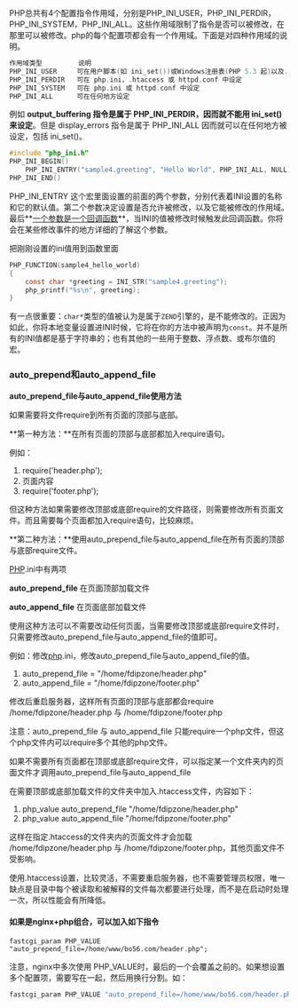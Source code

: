 PHP总共有4个配置指令作用域，分别是PHP_INI_USER，PHP_INI_PERDIR，PHP_INI_SYSTEM，PHP_INI_ALL。这些作用域限制了指令是否可以被修改，在那里可以被修改。php的每个配置项都会有一个作用域。下面是对四种作用域的说明。



```C
作用域类型         说明
PHP_INI_USER     可在用户脚本(如 ini_set())或Windows注册表(PHP 5.3 起)以及.user.ini中设定
PHP_INI_PERDIR   可在 php.ini，.htaccess 或 httpd.conf 中设定
PHP_INI_SYSTEM   可在 php.ini 或 httpd.conf 中设定
PHP_INI_ALL      可在任何地方设定
```

例如 **output_buffering 指令是属于 PHP_INI_PERDIR，因而就不能用 ini_set() 来设定**。但是 display_errors 指令是属于 PHP_INI_ALL 因而就可以在任何地方被设定，包括 ini_set()。



```C
#include "php_ini.h" 
PHP_INI_BEGIN()
    PHP_INI_ENTRY("sample4.greeting", "Hello World", PHP_INI_ALL, NULL)
PHP_INI_END()
```



PHP_INI_ENTRY 这个宏里面设置的前面的两个参数，分别代表着INI设置的名称和它的默认值。第二个参数决定设置是否允许被修改，以及它能被修改的作用域。最后**<u>一个参数是一个回调函数</u>**，当INI的值被修改时候触发此回调函数。你将会在某些修改事件的地方详细的了解这个参数。

把刚刚设置的ini值用到函数里面

```C
PHP_FUNCTION(sample4_hello_world) 
{
    const char *greeting = INI_STR("sample4.greeting");
    php_printf("%s\n", greeting); 
}
```



有一点很重要：`char*`类型的值被认为是属于`ZEND`引擎的，是不能修改的。正因为如此，你将本地变量设置进INI时候，它将在你的方法中被声明为`const`。并不是所有的INI值都是基于字符串的；也有其他的一些用于整数、浮点数、或布尔值的宏。







### auto_prepend和auto_append_file

**auto_prepend_file与auto_append_file使用方法**

如果需要将文件require到所有页面的顶部与底部。

**第一种方法：**在所有页面的顶部与底部都加入require语句。

例如：

1. require('header.php');  
2. 页面内容  
3. require('footer.php');  

但这种方法如果需要修改顶部或底部require的文件路径，则需要修改所有页面文件。而且需要每个页面都加入require语句，比较麻烦。

**第二种方法：**使用auto_prepend_file与auto_append_file在所有页面的顶部与底部require文件。

[PHP](http://lib.csdn.net/base/php).ini中有两项

**auto_prepend_file** 在页面顶部加载文件

**auto_append_file**  在页面底部加载文件

使用这种方法可以不需要改动任何页面，当需要修改顶部或底部require文件时，只需要修改auto_prepend_file与auto_append_file的值即可。

例如：修改[php](http://lib.csdn.net/base/php).ini，修改auto_prepend_file与auto_append_file的值。

1. auto_prepend_file = "/home/fdipzone/header.php"  
2. auto_append_file = "/home/fdipzone/footer.php"  

修改后重启服务器，这样所有页面的顶部与底部都会require /home/fdipzone/header.php 与 /home/fdipzone/footer.php

注意：auto_prepend_file 与 auto_append_file 只能require一个php文件，但这个php文件内可以require多个其他的php文件。

如果不需要所有页面都在顶部或底部require文件，可以指定某一个文件夹内的页面文件才调用auto_prepend_file与auto_append_file

在需要顶部或底部加载文件的文件夹中加入.htaccess文件，内容如下：

1. php_value auto_prepend_file "/home/fdipzone/header.php"  
2. php_value auto_append_file "/home/fdipzone/footer.php"  

这样在指定.htaccess的文件夹内的页面文件才会加载 /home/fdipzone/header.php 与 /home/fdipzone/footer.php，其他页面文件不受影响。

使用.htaccess设置，比较灵活，不需要重启服务器，也不需要管理员权限，唯一缺点是目录中每个被读取和被解释的文件每次都要进行处理，而不是在启动时处理一次，所以性能会有所降低。

#### 如果是nginx+php组合，可以加入如下指令

```
fastcgi_param PHP_VALUE "auto_prepend_file=/home/www/bo56.com/header.php";
```

注意，nginx中多次使用 PHP_VALUE时，最后的一个会覆盖之前的。如果想设置多个配置项，需要写在一起，然后用换行分割。如：

```c
fastcgi_param PHP_VALUE "auto_prepend_file=/home/www/bo56.com/header.php \n auto_append_file=/home/www/bo56.com/external/footer.php";
```
